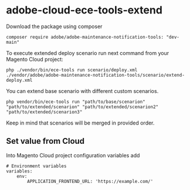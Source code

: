 # adobe-cloud-ece-tools-extend
Download the package using composer 
````
composer require adobe/adobe-maintenance-notification-tools: "dev-main"
````
To execute extended deploy scenario run next command from your Magento Cloud project:
```
php ./vendor/bin/ece-tools run scenario/deploy.xml ./vendor/adobe/adobe-maintenance-notification-tools/scenario/extend-deploy.xml
```

You can extend base scenario with different custom scenarios.
```
php vendor/bin/ece-tools run "path/to/base/scenarion" "path/to/extended/scenarion" "path/to/extended/scenarion2" "path/to/extended/scenarion3"
```
Keep in mind that scenarios will be merged in provided order.

## Set value from Cloud

Into Magento Cloud project configuration variables add
```
# Environment variables
variables:
    env:
        APPLICATION_FRONTEND_URL: 'https://example.com/'
```